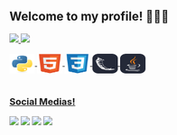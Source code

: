 ## Welcome to my profile! 👨🏻‍💻

 <div>
   <a href="https://github.com/LiepBoeger">
   <img src="https://github-readme-stats-sigma-five.vercel.app/api?username=liepboeger&show_icons=true&theme=tokyonight&include_all_commits=true&count_private=true"/>
   <img src="https://github-readme-stats-sigma-five.vercel.app/api/top-langs/?username=liepboeger&layout=compact&langs_count=6&theme=tokyonight"/>

</div>
<div style="display: inline_block"><br>
  <img align="center" alt="Python" height="35" width="45" src="https://raw.githubusercontent.com/devicons/devicon/master/icons/python/python-original.svg">
  <img align="center" alt="HTML" height="35" width="45" src="https://raw.githubusercontent.com/devicons/devicon/master/icons/html5/html5-original.svg">
  <img align="center" alt="CSS" height="35" width="45" src="https://raw.githubusercontent.com/devicons/devicon/master/icons/css3/css3-original.svg">
  <img align="center" alt="Flask" height="35" width="45" style="background-color:white;" src="https://github.com/tandpfun/skill-icons/blob/main/icons/Flask-Dark.svg">
  <img align="center" alt="Java" height="35" width="45" src="https://github.com/tandpfun/skill-icons/blob/main/icons/Java-Dark.svg">
</div>
 
 <br>
 
  ### Social Medias!
 
<div> 
  <a href="https://instagram.com/liepbg" target="_blank"><img src="https://img.shields.io/badge/-Instagram-%23E4405F?style=for-the-badge&logo=instagram&logoColor=white" target="_blank"></a>
 <a href="http://discordapp.com/users/liepboeger8" target="_blank"><img src="https://img.shields.io/badge/Discord-7289DA?style=for-the-badge&logo=discord&logoColor=white" target="_blank"></a> 
  <a href = "mailto:liepboeger@hotmail.com"><img src="https://img.shields.io/badge/-Gmail-%23333?style=for-the-badge&logo=gmail&logoColor=white" target="_blank"></a>
  <a href="https://www.linkedin.com/in/liep-boeger" target="_blank"><img src="https://img.shields.io/badge/-LinkedIn-%230077B5?style=for-the-badge&logo=linkedin&logoColor=white" target="_blank"></a> 
</div>
